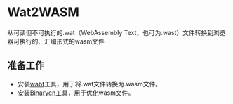 # Wat2WASM

从可读但不可执行的.wat（WebAssembly Text，也可为.wast）文件转换到浏览器可执行的、汇编形式的wasm文件

## 准备工作
- 安装[wabt](https://github.com/WebAssembly/wabt)工具，用于将.wat文件转换为.wasm文件。
- 安装[Binaryen](https://github.com/WebAssembly/binaryen)工具，用于优化wasm文件。
